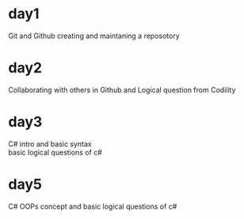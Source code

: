 # day1
Git and Github creating and maintaning a reposotory 
# day2
Collaborating with others in Github and Logical question from Codility
# day3
C# intro and basic syntax  
basic logical questions of c#

# day5
C# OOPs concept and basic logical questions of c#